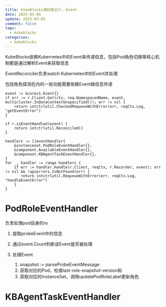```yaml
---
title: KubeBlocks源码笔记八--Event
date: 2025-03-05
update: 2025-03-05
comment: false
tags:
  - kubeblocks
categories:
  - kubeblocks
---
```


KubeBlocks依赖Kubernetes中的Event来传递信息，包括Pod角色切换等核心机制都是通过解析Event来获取信息

*<!--more-->*

EventReconciler负责watch Kubernetes中的Event并处理

包括角色探测在内的一些功能需要依赖Event做信息传递

```
event := &corev1.Event{}
if err := r.Client.Get(ctx, req.NamespacedName, event, multicluster.InDataContextUnspecified()); err != nil {
    return intctrlutil.CheckedRequeueWithError(err, reqCtx.Log, "getEventError")
}

if r.isEventHandled(event) {
    return intctrlutil.Reconciled()
}

handlers := []eventHandler{
    &instanceset.PodRoleEventHandler{},
    &component.AvailableEventHandler{},
    &component.KBAgentTaskEventHandler{},
}
for _, handler := range handlers {
    if err := handler.Handle(r.Client, reqCtx, r.Recorder, event); err != nil && !apierrors.IsNotFound(err) {
       return intctrlutil.RequeueWithError(err, reqCtx.Log, "handleEventError")
    }
}
```

# PodRoleEventHandler

负责处理pod自身的ro

1. 提取probeEvent中的信息

2. 通过event.Count判断该Event是否被处理

3. 处理Event
   1. snapshot := parseProbeEventMessage
   2. 获取对应的Pod，检查last-role-snapshot-version和
   3. 获取对应的InstanceSet，调用updatePodRoleLabel更新角色

# KBAgentTaskEventHandler